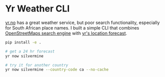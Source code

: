 # Yr Weather CLI

[yr.no](https://www.yr.no/nb) has a great weather service, but poor search functionality, especially for South African place names. I built a simple CLI that combines [OpenStreetMaps search engine](https://nominatim.openstreetmap.org/ui/search.html) with [yr's location forecast](https://api.met.no/weatherapi/locationforecast/2.0/documentation).

```bash
pip install -e .

# get a 24 hr forecast
yr now silvermine

# try it for another country
yr now silvermine --country-code ca --no-cache
```
